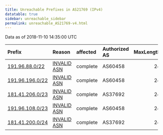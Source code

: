 ```yaml
---
title: Unreachable Prefixes in AS21769 (IPv4)
datatable: true
sidebar: unreachable_sidebar
permalink: unreachable_AS21769-v4.html
---
```


Data as of 2018-11-10 14:35:00 UTC


<div class="datatable-begin"></div>

| Prefix                                                   | Reason                                                                                                 | affected   | Authorized AS   |   MaxLength | Anchor                                         |   unreachable /24s |
|:---------------------------------------------------------|:-------------------------------------------------------------------------------------------------------|:-----------|:----------------|------------:|:-----------------------------------------------|-------------------:|
| [191.96.88.0/22](https://stat.ripe.net/191.96.88.0/22)   | [INVALID ASN](https://rpki-validator.ripe.net/announcement-preview?asn=AS21769&prefix=191.96.88.0/22)  | complete   | AS60458         |          24 | [LACNIC](unreachable_LACNIC_RPKI_Root-v4.html) |                  4 |
| [191.96.196.0/22](https://stat.ripe.net/191.96.196.0/22) | [INVALID ASN](https://rpki-validator.ripe.net/announcement-preview?asn=AS21769&prefix=191.96.196.0/22) | complete   | AS60458         |          24 | [LACNIC](unreachable_LACNIC_RPKI_Root-v4.html) |                  4 |
| [181.41.206.0/23](https://stat.ripe.net/181.41.206.0/23) | [INVALID ASN](https://rpki-validator.ripe.net/announcement-preview?asn=AS21769&prefix=181.41.206.0/23) | complete   | AS37692         |          24 | [LACNIC](unreachable_LACNIC_RPKI_Root-v4.html) |                  2 |
| [191.96.108.0/23](https://stat.ripe.net/191.96.108.0/23) | [INVALID ASN](https://rpki-validator.ripe.net/announcement-preview?asn=AS21769&prefix=191.96.108.0/23) | complete   | AS60458         |          24 | [LACNIC](unreachable_LACNIC_RPKI_Root-v4.html) |                  2 |
| [181.41.200.0/24](https://stat.ripe.net/181.41.200.0/24) | [INVALID ASN](https://rpki-validator.ripe.net/announcement-preview?asn=AS21769&prefix=181.41.200.0/24) | complete   | AS37692         |          24 | [LACNIC](unreachable_LACNIC_RPKI_Root-v4.html) |                  1 |

<div class="datatable-end"></div>